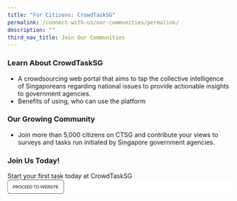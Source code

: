 ```yaml
---
title: "For Citizens: CrowdTaskSG"
permalink: /connect-with-us/our-communities/permalink/
description: ""
third_nav_title: Join Our Communities
---
```

### Learn About CrowdTaskSG
* A crowdsourcing web portal that aims to tap the collective intelligence of Singaporeans regarding national issues to provide actionable insights to government agencies.
* Benefits of using, who can use the platform


### Our Growing Community 
* Join more than 5,000 citizens on CTSG and contribute your views to surveys and tasks run initiated by Singapore government agencies.

### Join Us Today!
Start your first task today at CrowdTaskSG
![](/images/proceed%20to%20website%20cta.png)
